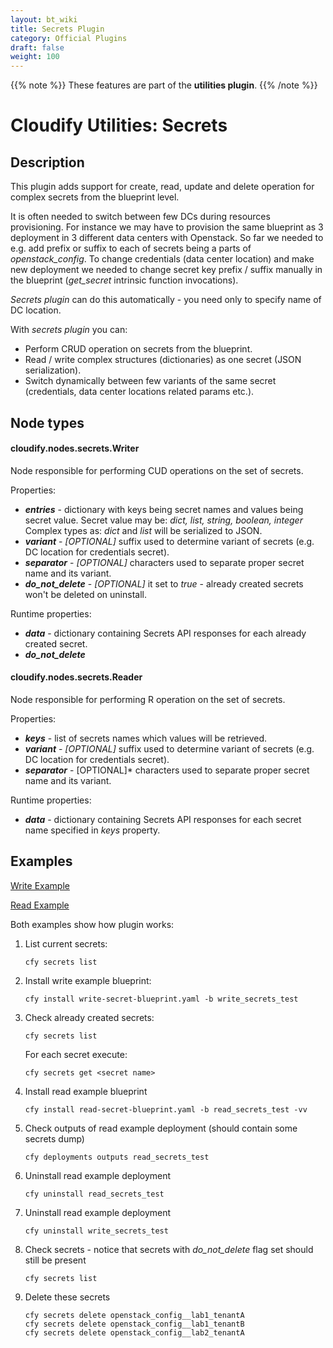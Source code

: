 ```yaml
---
layout: bt_wiki
title: Secrets Plugin
category: Official Plugins
draft: false
weight: 100
---
```

{{% note %}}
These features are part of the **utilities plugin**.
{{% /note %}}

# Cloudify Utilities: Secrets

## Description

This plugin adds support for create, read, update and delete operation for complex secrets from the blueprint level.

It is often needed to switch between few DCs during resources provisioning.
For instance we may have to provision the same blueprint as 3 deployment in 3 different data centers with Openstack.
So far we needed to e.g. add prefix or suffix to each of secrets being a parts of *openstack_config*.
To change credentials (data center location) and make new deployment we needed to change secret key prefix / suffix manually in the blueprint (*get_secret* intrinsic function invocations).

*Secrets plugin* can do this automatically - you need only to specify name of DC location.

With *secrets plugin* you can:

* Perform CRUD operation on secrets from the blueprint.
* Read / write complex structures (dictionaries) as one secret (JSON serialization).
* Switch dynamically between few variants of the same secret (credentials, data center locations related params etc.).

## Node types

#### cloudify.nodes.secrets.Writer

Node responsible for performing CUD operations on the set of secrets.

Properties:

* ***entries*** - dictionary with keys being secret names and values being secret value.
Secret value may be: *dict, list, string, boolean, integer*
Complex types as: *dict* and *list* will be serialized to JSON.
* ***variant*** - *[OPTIONAL]* suffix used to determine variant of secrets (e.g. DC location for credentials secret).
* ***separator*** - *[OPTIONAL]* characters used to separate proper secret name and its variant.
* ***do_not_delete*** - *[OPTIONAL]* it set to *true* - already created secrets won't be deleted on uninstall.

Runtime properties:

* ***data*** - dictionary containing Secrets API responses for each already created secret.
* ***do_not_delete***

#### cloudify.nodes.secrets.Reader

Node responsible for performing R operation on the set of secrets.

Properties:

* ***keys*** - list of secrets names which values will be retrieved.
* ***variant*** - *[OPTIONAL]* suffix used to determine variant of secrets (e.g. DC location for credentials secret).
* ***separator*** - [OPTIONAL]* characters used to separate proper secret name and its variant.

Runtime properties:

* ***data*** - dictionary containing Secrets API responses for each secret name specified in *keys* property.


## Examples

[Write Example](https://github.com/cloudify-community/blueprint-examples/blob/master/utilities-examples/cloudify_secrets/write-secret-blueprint.yaml)

[Read Example](https://github.com/cloudify-community/blueprint-examples/blob/master/utilities-examples/cloudify_secrets/read-secret-blueprint.yaml)

Both examples show how plugin works:

1) List current secrets:

    ```
    cfy secrets list
    ```

2) Install write example blueprint:

    ```
    cfy install write-secret-blueprint.yaml -b write_secrets_test
    ```

3) Check already created secrets:

    ```
    cfy secrets list
    ```

    For each secret execute:

    ```
    cfy secrets get <secret name>
    ```

4) Install read example blueprint

    ```
    cfy install read-secret-blueprint.yaml -b read_secrets_test -vv
    ```

5) Check outputs of read example deployment (should contain some secrets dump)

    ```
    cfy deployments outputs read_secrets_test
    ```

6) Uninstall read example deployment

    ```
    cfy uninstall read_secrets_test
    ```

7) Uninstall read example deployment

    ```
    cfy uninstall write_secrets_test
    ```

8) Check secrets - notice that secrets with *do_not_delete* flag set should still be present

    ```
    cfy secrets list
    ```

9) Delete these secrets

    ```
    cfy secrets delete openstack_config__lab1_tenantA
    cfy secrets delete openstack_config__lab1_tenantB    
    cfy secrets delete openstack_config__lab2_tenantA
    ```
